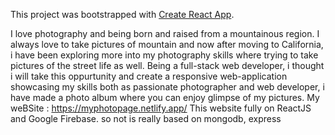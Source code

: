 This project was bootstrapped with [Create React App](https://github.com/facebook/create-react-app).

I love photography and being born and raised from a mountainous region. I always love to take pictures of mountain and now after moving to California, i have been exploring more into my photography skills where trying to take pictures of the street life as well. 
Being a full-stack web developer, i thought i will take this oppurtunity and create a responsive web-application showcasing my skills both as passionate photographer and web developer, i have made a photo album where you can enjoy glimpse of my pictures.
My weBSite : https://myphotopage.netlify.app/
This website fully on ReactJS and Google Firebase. so not is really based on mongodb, express
